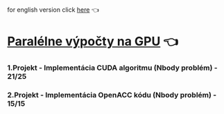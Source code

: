 for english version click [here](README-en.md) :point_left:

# [Paralélne výpočty na GPU](https://www.fit.vut.cz/study/course/14103/.cs) :point_left:

### 1.Projekt - Implementácia CUDA algoritmu (Nbody problém) - 21/25
### 2.Projekt - Implementácia OpenACC kódu (Nbody problém) - 15/15
